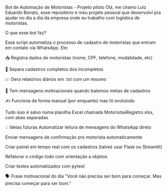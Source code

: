  Bot de Automação de Motoristas - Projeto piloto
 Olá, me chamo Luiz Eduardo Bonato, esse repositório é meu projeto pessoal que desenvolvi pra ajudar no dia a dia da empresa onde eu trabalho com logística de motoristas.

 O que esse bot faz?

Esse script automatiza o processo de cadastro de motoristas que entram em contato via WhatsApp. Ele:

📥 Registra dados de motoristas (nome, CPF, telefone, modalidade, etc)

🧹 Separa cadastros completos dos incompletos

📈 Gera relatórios diários em .txt com um resumo

🧠 Tem mensagens motivacionais quando batemos metas de cadastros

✍️ Funciona de forma manual (por enquanto) mas tô evoluindo

Tudo isso é salvo numa planilha Excel chamada MotoristasRegistro.xlsx, com abas separadas 

💡 Ideias futuras
Automatizar leitura de mensagens do WhatsApp direto

Enviar mensagens de confirmação pro motorista automaticamente

Criar painel em tempo real com os cadastros (talvez usar Flask ou Streamlit)

Refatorar o código todo com orientação a objetos

Criar testes automatizados com pytest

🗣️ Frase motivacional do dia
"Você não precisa ser bom para começar. Mas precisa começar para ser bom." 
